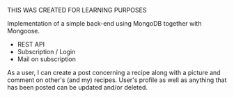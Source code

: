 THIS WAS CREATED FOR LEARNING PURPOSES

Implementation of a simple back-end using MongoDB together with Mongoose.

- REST API
- Subscription / Login
- Mail on subscription

As a user, I can create a post concerning a recipe along with a picture and comment on other's (and my) recipes.
User's profile as well as anything that has been posted can be updated and/or deleted.